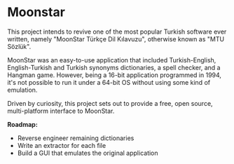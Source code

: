 # Moonstar #

This project intends to revive one of the most popular Turkish software ever written, namely "MoonStar Türkçe Dil Kılavuzu", otherwise known as "MTU Sözlük".

MoonStar was an easy-to-use application that included Turkish-English, English-Turkish and Turkish synonyms dictionaries, a spell checker, and a Hangman game. However, being a 16-bit application programmed in 1994, it's not possible to run it under a 64-bit OS without using some kind of emulation.

Driven by curiosity, this project sets out to provide a free, open source, multi-platform interface to MoonStar.

**Roadmap:**

- Reverse engineer remaining dictionaries
- Write an extractor for each file
- Build a GUI that emulates the original application